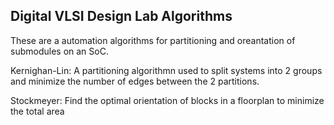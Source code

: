 ## Digital VLSI Design Lab Algorithms
These are a automation algorithms for partitioning and oreantation of submodules
on an SoC.

Kernighan-Lin: A partitioning algorithmn used to split systems into 2 groups and
minimize the number of edges between the 2 partitions.

Stockmeyer: Find the optimal orientation of blocks in a floorplan to minimize the
total area




